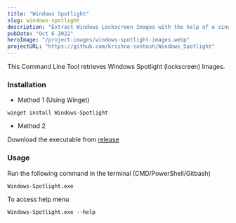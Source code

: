 ```yaml
---
title: "Windows Spotlight"
slug: windows-spotlight  
description: "Extract Windows Lockscreen Images with the help of a single command."
pubDate: "Oct 6 2022"
heroImage: "/project-images/windows-spotlight-images.webp"
projectURL: "https://github.com/krishna-santosh/Windows_Spotlight"
---
```


This Command Line Tool retrieves Windows Spotlight (lockscreen) Images.

### Installation 
- Method 1 (Using Winget)
```
winget install Windows-Spotlight
```
- Method 2

Download the executable from [release](https://github.com/krishna-santosh/Windows_Spotlight/releases/)

### Usage
Run the following command in the terminal (CMD/PowerShell/Gitbash)

 ```
 Windows-Spotlight.exe
 ```

To access help menu

```
Windows-Spotlight.exe --help
```